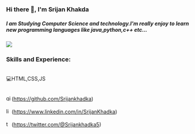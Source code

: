 ### Hi there 👋, I'm Srijan Khakda<br>
<h5>I am Studying Computer Science and technology.I'm really enjoy to learn new programming languages like java,python,c++ etc...</h5>
<img src="https://pbs.twimg.com/profile_banners/1011082568832126976/1669012305/1500x500">


<H3>Skills and Experience:</H3><br>💻HTML,CSS,JS
<br>
<br>


<img src='https://cdn.jsdelivr.net/npm/simple-icons@3.0.1/icons/github.svg' alt='github' height='15'>(https://github.com/Srijankhadka) <br>
<br>
<img src='https://cdn.jsdelivr.net/npm/simple-icons@3.0.1/icons/linkedin.svg' alt='linkedin' height='15'>(https://www.linkedin.com/in/SrijanKhadka)  <br>
<br>
<img src='https://cdn.jsdelivr.net/npm/simple-icons@3.0.1/icons/twitter.svg' alt='twitter' height='15'>(https://twitter.com/@Srijankhadka5)  

